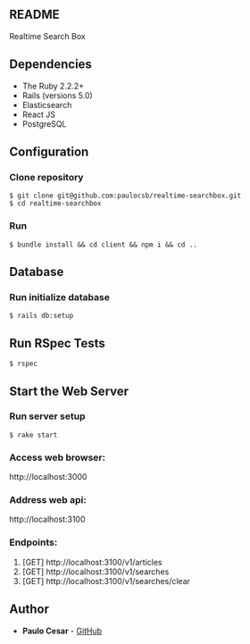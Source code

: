 README
------

Realtime Search Box

Dependencies
------------

- The Ruby 2.2.2+
- Rails (versions 5.0)
- Elasticsearch
- React JS
- PostgreSQL

Configuration
-------------

### Clone repository
```
$ git clone git@github.com:paulocsb/realtime-searchbox.git
$ cd realtime-searchbox
```

### Run
```
$ bundle install && cd client && npm i && cd ..
```

Database
--------

### Run initialize database
```
$ rails db:setup
```

Run RSpec Tests
---------------
```
$ rspec
```

Start the Web Server
--------------------

### Run server setup
```
$ rake start
```

### Access web browser:

http://localhost:3000

### Address web api:

http://localhost:3100

### Endpoints:

1. [GET] http://localhost:3100/v1/articles
2. [GET] http://localhost:3100/v1/searches
3. [GET] http://localhost:3100/v1/searches/clear

Author
------

* **Paulo Cesar** - [GitHub](https://github.com/paulocsb)

